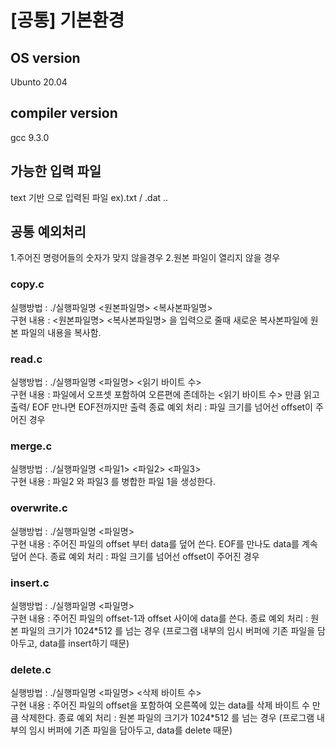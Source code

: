 # [공통] 기본환경
## OS version
Ubunto 20.04
## compiler version
gcc 9.3.0

## 가능한 입력 파일
text 기반 으로 입력된 파일 ex).txt / .dat .. 

## 공통 예외처리
1.주어진 명령어들의 숫자가 맞지 않을경우
2.원본 파일이 열리지 않을 경우 

### copy.c
실행방법 : ./실행파일명 <원본파일명> <복사본파일명><br>
구현 내용 : <원본파일명> <복사본파일명> 을 입력으로 줄때 새로운 복사본파일에 원본 파일의 내용을 복사함.

### read.c
실행방법 : ./실행파일명 <파일명> <offset> <읽기 바이트 수><br>
구현 내용 : 파일에서 오프셋 포함하여 오른편에 존데하는 <읽기 바이트 수> 만큼 읽고 출력/ EOF 만나면 EOF전까지만 출력
종료 예외 처리 : 파일 크기를 넘어선 offset이 주어진 경우 

### merge.c
실행방법 : ./실행파일명 <파일1> <파일2> <파일3> <br>
구현 내용 : 파일2 와 파일3 를 병합한 파일 1을 생성한다.

### overwrite.c
실행방법 : ./실행파일명 <파일명> <offset> <data> <br>
구현 내용 : 주어진 파일의 offset 부터 data를 덮어 쓴다. EOF를 만나도 data를 계속 덮어 쓴다.
종료 예외 처리 : 파일 크기를 넘어선 offset이 주어진 경우 
  
### insert.c
실행방법 : ./실행파일명 <파일명> <offset> <data> <br>
구현 내용 : 주어진 파일의 offset-1과 offset 사이에 data를 쓴다.
종료 예외 처리 : 원본 파일의 크기가 1024*512 를 넘는 경우 (프로그램 내부의 임시 버퍼에 기존 파일을 담아두고, data를 insert하기 때문)

### delete.c
실행방법 : ./실행파일명 <파일명> <offset> <삭제 바이트 수> <br>
구현 내용 : 주어진 파일의 offset을 포함하여 오른쪽에 있는 data를 삭제 바이트 수 만큼 삭제한다.
종료 예외 처리 : 원본 파일의 크기가 1024*512 를 넘는 경우 (프로그램 내부의 임시 버퍼에 기존 파일을 담아두고, data를 delete 때문)



